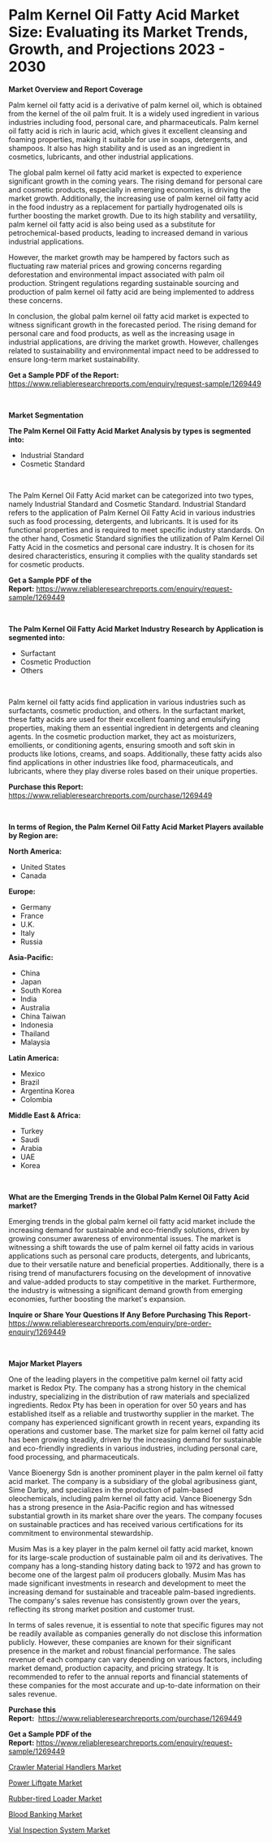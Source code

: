 <p><h1>Palm Kernel Oil Fatty Acid Market Size: Evaluating its Market Trends, Growth, and Projections 2023 - 2030</h1></p><p><strong>Market Overview and Report Coverage</strong></p>
<p><p>Palm kernel oil fatty acid is a derivative of palm kernel oil, which is obtained from the kernel of the oil palm fruit. It is a widely used ingredient in various industries including food, personal care, and pharmaceuticals. Palm kernel oil fatty acid is rich in lauric acid, which gives it excellent cleansing and foaming properties, making it suitable for use in soaps, detergents, and shampoos. It also has high stability and is used as an ingredient in cosmetics, lubricants, and other industrial applications.</p><p>The global palm kernel oil fatty acid market is expected to experience significant growth in the coming years. The rising demand for personal care and cosmetic products, especially in emerging economies, is driving the market growth. Additionally, the increasing use of palm kernel oil fatty acid in the food industry as a replacement for partially hydrogenated oils is further boosting the market growth. Due to its high stability and versatility, palm kernel oil fatty acid is also being used as a substitute for petrochemical-based products, leading to increased demand in various industrial applications.</p><p>However, the market growth may be hampered by factors such as fluctuating raw material prices and growing concerns regarding deforestation and environmental impact associated with palm oil production. Stringent regulations regarding sustainable sourcing and production of palm kernel oil fatty acid are being implemented to address these concerns.</p><p>In conclusion, the global palm kernel oil fatty acid market is expected to witness significant growth in the forecasted period. The rising demand for personal care and food products, as well as the increasing usage in industrial applications, are driving the market growth. However, challenges related to sustainability and environmental impact need to be addressed to ensure long-term market sustainability.</p></p>
<p><strong>Get a Sample PDF of the Report:</strong> <a href="https://www.reliableresearchreports.com/enquiry/request-sample/1269449">https://www.reliableresearchreports.com/enquiry/request-sample/1269449</a></p>
<p>&nbsp;</p>
<p><strong>Market Segmentation</strong></p>
<p><strong>The Palm Kernel Oil Fatty Acid Market Analysis by types is segmented into:</strong></p>
<p><ul><li>Industrial Standard</li><li>Cosmetic Standard</li></ul></p>
<p>&nbsp;</p>
<p><p>The Palm Kernel Oil Fatty Acid market can be categorized into two types, namely Industrial Standard and Cosmetic Standard. Industrial Standard refers to the application of Palm Kernel Oil Fatty Acid in various industries such as food processing, detergents, and lubricants. It is used for its functional properties and is required to meet specific industry standards. On the other hand, Cosmetic Standard signifies the utilization of Palm Kernel Oil Fatty Acid in the cosmetics and personal care industry. It is chosen for its desired characteristics, ensuring it complies with the quality standards set for cosmetic products.</p></p>
<p><strong>Get a Sample PDF of the Report:</strong>&nbsp;<a href="https://www.reliableresearchreports.com/enquiry/request-sample/1269449">https://www.reliableresearchreports.com/enquiry/request-sample/1269449</a></p>
<p>&nbsp;</p>
<p><strong>The Palm Kernel Oil Fatty Acid Market Industry Research by Application is segmented into:</strong></p>
<p><ul><li>Surfactant</li><li>Cosmetic Production</li><li>Others</li></ul></p>
<p>&nbsp;</p>
<p><p>Palm kernel oil fatty acids find application in various industries such as surfactants, cosmetic production, and others. In the surfactant market, these fatty acids are used for their excellent foaming and emulsifying properties, making them an essential ingredient in detergents and cleaning agents. In the cosmetic production market, they act as moisturizers, emollients, or conditioning agents, ensuring smooth and soft skin in products like lotions, creams, and soaps. Additionally, these fatty acids also find applications in other industries like food, pharmaceuticals, and lubricants, where they play diverse roles based on their unique properties.</p></p>
<p><strong>Purchase this Report:</strong>&nbsp; <a href="https://www.reliableresearchreports.com/purchase/1269449">https://www.reliableresearchreports.com/purchase/1269449</a></p>
<p>&nbsp;</p>
<p><strong>In terms of Region, the Palm Kernel Oil Fatty Acid Market Players available by Region are:</strong></p>
<p>
    <p> <strong> North America: </strong>
        <ul>
            <li>United States</li>
            <li>Canada</li>
        </ul>
        </p> 
    <p> <strong> Europe: </strong>
        <ul>
            <li>Germany</li>
            <li>France</li>
            <li>U.K.</li>
            <li>Italy</li>
            <li>Russia</li>
        </ul>
        </p> 
    <p> <strong> Asia-Pacific: </strong>
        <ul>
            <li>China</li>
            <li>Japan</li>
            <li>South Korea</li>
            <li>India</li>
            <li>Australia</li>
            <li>China Taiwan</li>
            <li>Indonesia</li>
            <li>Thailand</li>
            <li>Malaysia</li>
        </ul>
        </p> 
    <p> <strong> Latin America: </strong>
        <ul>
            <li>Mexico</li>
            <li>Brazil</li>
            <li>Argentina Korea</li>
            <li>Colombia</li>
        </ul>
        </p> 
    <p> <strong> Middle East & Africa: </strong>
        <ul>
            <li>Turkey</li>
            <li>Saudi</li>
            <li>Arabia</li>
            <li>UAE</li>
            <li>Korea</li>
        </ul>
    </p>
    </p>
<p>&nbsp;</p>
<p><strong>What are the Emerging Trends in the Global Palm Kernel Oil Fatty Acid market?</strong></p>
<p><p>Emerging trends in the global palm kernel oil fatty acid market include the increasing demand for sustainable and eco-friendly solutions, driven by growing consumer awareness of environmental issues. The market is witnessing a shift towards the use of palm kernel oil fatty acids in various applications such as personal care products, detergents, and lubricants, due to their versatile nature and beneficial properties. Additionally, there is a rising trend of manufacturers focusing on the development of innovative and value-added products to stay competitive in the market. Furthermore, the industry is witnessing a significant demand growth from emerging economies, further boosting the market's expansion.</p></p>
<p><strong>Inquire or Share Your Questions If Any Before Purchasing This Report</strong>- <a href="https://www.reliableresearchreports.com/enquiry/pre-order-enquiry/1269449">https://www.reliableresearchreports.com/enquiry/pre-order-enquiry/1269449</a></p>
<p>&nbsp;</p>
<p><strong>Major Market Players</strong></p>
<p><p>One of the leading players in the competitive palm kernel oil fatty acid market is Redox Pty. The company has a strong history in the chemical industry, specializing in the distribution of raw materials and specialized ingredients. Redox Pty has been in operation for over 50 years and has established itself as a reliable and trustworthy supplier in the market. The company has experienced significant growth in recent years, expanding its operations and customer base. The market size for palm kernel oil fatty acid has been growing steadily, driven by the increasing demand for sustainable and eco-friendly ingredients in various industries, including personal care, food processing, and pharmaceuticals.</p><p>Vance Bioenergy Sdn is another prominent player in the palm kernel oil fatty acid market. The company is a subsidiary of the global agribusiness giant, Sime Darby, and specializes in the production of palm-based oleochemicals, including palm kernel oil fatty acid. Vance Bioenergy Sdn has a strong presence in the Asia-Pacific region and has witnessed substantial growth in its market share over the years. The company focuses on sustainable practices and has received various certifications for its commitment to environmental stewardship.</p><p>Musim Mas is a key player in the palm kernel oil fatty acid market, known for its large-scale production of sustainable palm oil and its derivatives. The company has a long-standing history dating back to 1972 and has grown to become one of the largest palm oil producers globally. Musim Mas has made significant investments in research and development to meet the increasing demand for sustainable and traceable palm-based ingredients. The company's sales revenue has consistently grown over the years, reflecting its strong market position and customer trust.</p><p>In terms of sales revenue, it is essential to note that specific figures may not be readily available as companies generally do not disclose this information publicly. However, these companies are known for their significant presence in the market and robust financial performance. The sales revenue of each company can vary depending on various factors, including market demand, production capacity, and pricing strategy. It is recommended to refer to the annual reports and financial statements of these companies for the most accurate and up-to-date information on their sales revenue.</p></p>
<p><strong>Purchase this Report:</strong>&nbsp;&nbsp;<a href="https://www.reliableresearchreports.com/purchase/1269449">https://www.reliableresearchreports.com/purchase/1269449</a></p>
<p></p>
<p><strong>Get a Sample PDF of the Report:</strong>&nbsp;<a href="https://www.reliableresearchreports.com/enquiry/request-sample/1269449">https://www.reliableresearchreports.com/enquiry/request-sample/1269449</a></p>
<p><p><a href="https://www.linkedin.com/pulse/crawler-material-handlers-market-challenges-opportunities-tmy5e/">Crawler Material Handlers Market</a></p><p><a href="https://medium.com/@malliefeest1955/power-liftgate-market-size-growth-forecast-2023-2030-a3c7e78e0aaf">Power Liftgate Market</a></p><p><a href="https://www.linkedin.com/pulse/rubber-tired-loader-market-insights-players-forecast-kpm2e/">Rubber-tired Loader Market</a></p><p><a href="https://medium.com/@randyrose31/blood-banking-market-insights-into-market-cagr-market-trends-and-growth-strategies-b4b934fce3fa">Blood Banking Market</a></p><p><a href="https://www.linkedin.com/pulse/vial-inspection-system-market-challenges-opportunities-growth-wy2ye/">Vial Inspection System Market</a></p></p>